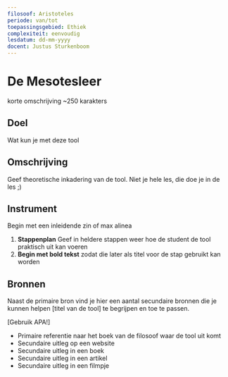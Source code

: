 ```yaml
---
filosoof: Aristoteles
periode: van/tot
toepassingsgebied: Ethiek
complexiteit: eenvoudig
lesdatum: dd-mm-yyyy
docent: Justus Sturkenboom
---
```


# De Mesotesleer

korte omschrijving ~250 karakters

## Doel

Wat kun je met deze tool

## Omschrijving

Geef theoretische inkadering van de tool. Niet je hele les, die doe je in de les ;)

## Instrument

Begin met een inleidende zin of max alinea

1. **Stappenplan** Geef in heldere stappen weer hoe de student de tool praktisch uit kan voeren
2. **Begin met bold tekst** zodat die later als titel voor de stap gebruikt kan worden

## Bronnen

Naast de primaire bron vind je hier een aantal secundaire bronnen die je kunnen helpen [titel van de tool] te begrijpen en toe te passen.

[Gebruik APA!]
- Primaire referentie naar het boek van de filosoof waar de tool uit komt
- Secundaire uitleg op een website
- Secundaire uitleg in een boek
- Secundaire uitleg in een artikel
- Secundaire uitleg in een filmpje